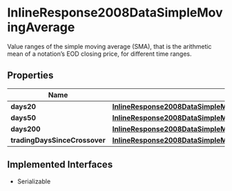 

# InlineResponse2008DataSimpleMovingAverage

Value ranges of the simple moving average (SMA), that is the arithmetic mean of a notation’s EOD closing price, for different time ranges.

## Properties

Name | Type | Description | Notes
------------ | ------------- | ------------- | -------------
**days20** | [**InlineResponse2008DataSimpleMovingAverageDays20**](InlineResponse2008DataSimpleMovingAverageDays20.md) |  |  [optional]
**days50** | [**InlineResponse2008DataSimpleMovingAverageDays50**](InlineResponse2008DataSimpleMovingAverageDays50.md) |  |  [optional]
**days200** | [**InlineResponse2008DataSimpleMovingAverageDays200**](InlineResponse2008DataSimpleMovingAverageDays200.md) |  |  [optional]
**tradingDaysSinceCrossover** | [**InlineResponse2008DataSimpleMovingAverageTradingDaysSinceCrossover**](InlineResponse2008DataSimpleMovingAverageTradingDaysSinceCrossover.md) |  |  [optional]


## Implemented Interfaces

* Serializable


